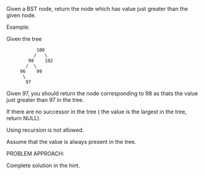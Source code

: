 Given a BST node, return the node which has value just greater than the given node.

Example:

Given the tree

               100
              /   \
            98    102
           /  \
         96    99
          \
           97
Given 97, you should return the node corresponding to 98 as thats the value just greater than 97 in the tree.

If there are no successor in the tree ( the value is the largest in the tree, return NULL).

Using recursion is not allowed.

Assume that the value is always present in the tree.

PROBLEM APPROACH:

Complete solution in the hint.